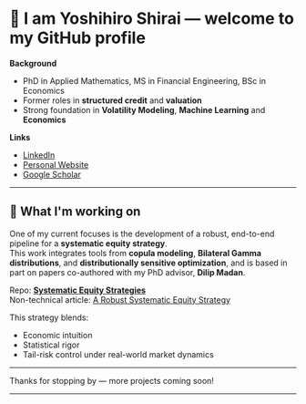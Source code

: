 # 👋 I am Yoshihiro Shirai — welcome to my GitHub profile

**Background**  
- PhD in Applied Mathematics, MS in Financial Engineering, BSc in Economics
- Former roles in **structured credit** and **valuation**
- Strong foundation in **Volatility Modeling**, **Machine Learning** and **Economics**

**Links**  
- [LinkedIn](https://www.linkedin.com/in/yoshihiro-shirai)
- [Personal Website](https://yoshihiroshirai.com)
- [Google Scholar](https://https://scholar.google.com/citations?user=WK4k61sAAAAJ&hl=en)

---

## 🔬 What I'm working on

One of my current focuses is the development of a robust, end-to-end pipeline for a **systematic equity strategy**.  
This work integrates tools from **copula modeling**, **Bilateral Gamma distributions**, and **distributionally sensitive optimization**, and is based in part on papers co-authored with my PhD advisor, **Dilip Madan**.

Repo: [**Systematic Equity Strategies**](https://github.com/yshirai999/Systematic-Equity-Strategies)  
Non-technical article: [A Robust Systematic Equity Strategy](https://medium.com/@yshirai999/a-robust-systematic-equity-strategy-82a2c88144f4)

This strategy blends:
- Economic intuition
- Statistical rigor
- Tail-risk control under real-world market dynamics

---

Thanks for stopping by — more projects coming soon!





---


